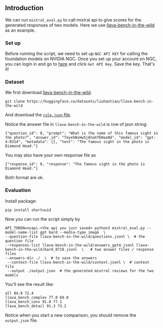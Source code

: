 ## Introduction

We can run `mixtral_eval.py` to call mixtral api to give scores for the generated responses of two models.
Here we use [llava-bench-in-the-wild](https://huggingface.co/datasets/liuhaotian/llava-bench-in-the-wild) as an example.

### Set up
Before running the script, we need to set up `NGC API KEY` for calling the foundation models on NVIDIA NGC. Once you set up your account on NGC, you can login in and go to [here](https://build.nvidia.com/mistralai/mixtral-8x7b-instruct) and click `Get API Key`. Save the key. That's it!


### Dataset

We first download [llava-bench-in-the-wild](https://huggingface.co/datasets/liuhaotian/llava-bench-in-the-wild).

```
git clone https://huggingface.co/datasets/liuhaotian/llava-bench-in-the-wild
```
And download the [`rule.json` file](https://huggingface.co/spaces/LanguageBind/Video-LLaVA/blob/main/llava/eval/table/rule.json).


Notice the answer file in `llava-bench-in-the-wild` is row of json string:
```
{"question_id": 0, "prompt": "What is the name of this famous sight in the photo?", "answer_id": "TeyehNxHw5j8naXfEWaxWd", "model_id": "gpt-4-0314", "metadata": {}, "text": "The famous sight in the photo is Diamond Head."}
```

You may also have your own response file as
```
{"response_id": 0, "response": "The famous sight in the photo is Diamond Head."}
```

Both format are ok.

### Evaluation

Install package:
```
pip install shortuuid
```

Now you can run the script simply by
```
API_TOKEN=nvapi-<the api you just saved> python3 mixtral_eval.py --model-name-list gpt bard --media-type image  \
--question-file llava-bench-in-the-wild/questions.jsonl \  # the question file
--responses-list llava-bench-in-the-wild/answers_gpt4.jsonl llava-bench-in-the-wild/bard_0718.jsonl  \   # two answer files / response files
--answers-dir ./  \  # to save the answers
 --context-file llava-bench-in-the-wild/context.jsonl \  # context file
 --output ./output.json  # the generated mixtral reviews for the two models
```

You'll see the result like:
```
all 84.8 72.4
llava_bench_complex 77.0 69.0
llava_bench_conv 91.8 77.1
llava_bench_detail 91.3 73.2
```

Notice when you start a new comparison, you should remove the `output.json` file.